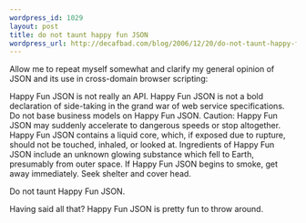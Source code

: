 ```yaml
--- 
wordpress_id: 1029
layout: post
title: do not taunt happy fun JSON
wordpress_url: http://decafbad.com/blog/2006/12/20/do-not-taunt-happy-fun-json
---
```

Allow me to repeat myself somewhat and clarify my general opinion of JSON and its use in cross-domain browser scripting:

Happy Fun JSON is not really an API. Happy Fun JSON is not a bold declaration of side-taking in the grand war of web service specifications. Do not base business models on Happy Fun JSON. Caution: Happy Fun JSON may suddenly accelerate to dangerous speeds or stop altogether. Happy Fun JSON contains a liquid core, which, if exposed due to rupture, should not be touched, inhaled, or looked at. Ingredients of Happy Fun JSON include an unknown glowing substance which fell to Earth, presumably from outer space. If Happy Fun JSON begins to smoke, get away immediately. Seek shelter and cover head.

Do not taunt Happy Fun JSON.

Having said all that?  Happy Fun JSON is pretty fun to throw around.
